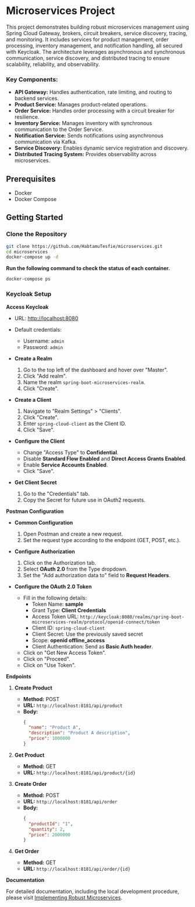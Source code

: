 # Microservices Project

This project demonstrates building robust microservices management using Spring Cloud Gateway, brokers, 
circuit breakers, service discovery, tracing, and monitoring. It includes services for product management, 
order processing, inventory management, and notification handling, all secured with Keycloak.
The architecture leverages asynchronous and synchronous communication, service discovery, and distributed tracing to 
ensure scalability, reliability, and observability.

### Key Components:
- **API Gateway:** Handles authentication, rate limiting, and routing to backend services.
- **Product Service:** Manages product-related operations.
- **Order Service:** Handles order processing with a circuit breaker for resilience.
- **Inventory Service:** Manages inventory with synchronous communication to the Order Service.
- **Notification Service:** Sends notifications using asynchronous communication via Kafka.
- **Service Discovery:** Enables dynamic service registration and discovery.
- **Distributed Tracing System:** Provides observability across microservices.

## Prerequisites

- Docker
- Docker Compose

## Getting Started

### Clone the Repository

```sh
git clone https://github.com/HabtamuTesfie/microservices.git
cd microservices
docker-compose up -d
```
**Run the following command to check the status of each container.**
```sh
docker-compose ps 
```

### Keycloak Setup
 **Access Keycloak**

- URL: [http://localhost:8080](http://localhost:8080)
- Default credentials:
    - Username: `admin`
    - Password: `admin`
- **Create a Realm**
    1. Go to the top left of the dashboard and hover over "Master".
    2. Click "Add realm".
    3. Name the realm `spring-boot-microservices-realm`.
    4. Click "Create".

- **Create a Client**
    1. Navigate to "Realm Settings" > "Clients".
    2. Click "Create".
    3. Enter `spring-cloud-client` as the Client ID.
    4. Click "Save".

- **Configure the Client**
    - Change "Access Type" to **Confidential**.
    - Disable **Standard Flow Enabled** and **Direct Access Grants Enabled**.
    - Enable **Service Accounts Enabled**.
    - Click "Save".

- **Get Client Secret**
    1. Go to the "Credentials" tab.
    2. Copy the Secret for future use in OAuth2 requests.

**Postman Configuration**

- **Common Configuration**
    1. Open Postman and create a new request.
    2. Set the request type according to the endpoint (GET, POST, etc.).

- **Configure Authorization**
    1. Click on the Authorization tab.
    2. Select **OAuth 2.0** from the Type dropdown.
    3. Set the "Add authorization data to" field to **Request Headers**.

- **Configure the OAuth 2.0 Token**
    - Fill in the following details:
        - Token Name: **sample**
        - Grant Type: **Client Credentials**
        - Access Token URL: `http://keycloak:8080/realms/spring-boot-microservices-realm/protocol/openid-connect/token`
        - Client ID: `spring-cloud-client`
        - Client Secret: Use the previously saved secret
        - Scope: **openid offline_access**
        - Client Authentication: Send as **Basic Auth header**.
    - Click on "Get New Access Token".
    - Click on "Proceed".
    - Click on "Use Token".

**Endpoints**

1. **Create Product**
    - **Method:** POST
    - **URL:** `http://localhost:8181/api/product`
    - **Body:**
      ```json
      {
        "name": "Product A",
        "description": "Product A description",
        "price": 1000000
      }
      ```

2. **Get Product**
    - **Method:** GET
    - **URL:** `http://localhost:8181/api/product/{id}`

3. **Create Order**
    - **Method:** POST
    - **URL:** `http://localhost:8181/api/order`
    - **Body:**
      ```json
      {
        "productId": "1",
        "quantity": 2,
        "price": 2000000
      }
      ```

4. **Get Order**
    - **Method:** GET
    - **URL:** `http://localhost:8181/api/order/{id}`

**Documentation**

For detailed documentation, including the local development procedure, please visit [Implementing Robust Microservices](https://scalable-microservices-implementation.blogspot.com/2024/06/implementing-robust-microservices.html).

